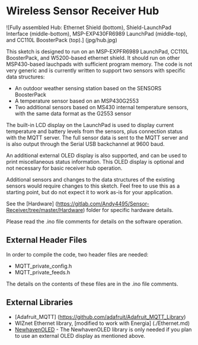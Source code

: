 Wireless Sensor Receiver Hub
============================

![Fully assembled Hub: Ethernet Shield (bottom), Shield-LaunchPad Interface (middle-bottom), MSP-EXP430FR6989 LaunchPad (middle-top), and CC110L BoosterPack (top).] (jpg/hub.jpg)

This sketch is designed to run on an MSP-EXPFR6989 LaunchPad, CC110L BoosterPack, and W5200-based ethernet shield. It should run on other MSP430-based lauchpads with sufficient program memory.
The code is not very generic and is currently written to support two sensors with specific data structures:
- An outdoor weather sensing station based on the SENSORS BoosterPack
- A temperature sensor based on an MSP430G2553
- Two additional sensors based on MS430 internal temperature sensors, with the same data format as the G2553 sensor

The built-in LCD display on the LaunchPad is used to display current temperature and battery levels from the sensors, plus connection status with the MQTT server. The full sensor data is sent to the MQTT server and is also output through the Serial USB backchannel at 9600 baud.

An additional external OLED display is also supported, and can be used to print miscellaneous status information. This OLED display is optional and not necessary for basic receiver hub operation.

Additional sensors and changes to the data structures of the existing sensors would require changes to this sketch. Feel free to use this as a starting point, but do not expect it to work as-is for your application.

See the [Hardware] (https://gitlab.com/Andy4495/Sensor-Receiver/tree/master/Hardware) folder for specific hardware details.

Please read the .ino file comments for details on the software operation.

## External Header Files ##

In order to compile the code, two header files are needed:
* MQTT_private_config.h
* MQTT_private_feeds.h

The details on the contents of these files are in the .ino file comments.

## External Libraries ##
* [Adafruit_MQTT] (https://github.com/adafruit/Adafruit_MQTT_Library)
* WIZnet Ethernet library, [modified to work with Energia] (./Ethernet.md)
* [NewhavenOLED](https://gitlab.com/Andy4495/NewhavenOLED)
      - The NewhavenOLED library is only needed if you plan to use an external OLED
  display as mentioned above.
